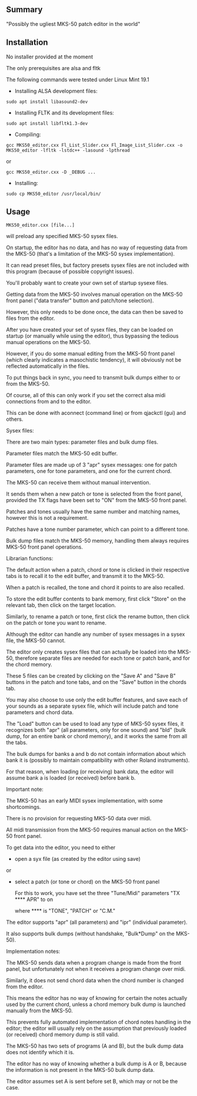 ## Summary

"Possibly the ugliest MKS-50 patch editor in the world"

## Installation

No installer provided at the moment

The only prerequisites are alsa and fltk

The following commands were tested under Linux Mint 19.1

- Installing ALSA development files:
```
sudo apt install libasound2-dev
```
- Installing FLTK and its development files:
```
sudo apt install libfltk1.3-dev
```
- Compiling:
```
gcc MKS50_editor.cxx Fl_List_Slider.cxx Fl_Image_List_Slider.cxx -o MKS50_editor -lfltk -lstdc++ -lasound -lpthread
```
or
```
gcc MKS50_editor.cxx -D _DEBUG ...
```
- Installing:
```
sudo cp MKS50_editor /usr/local/bin/
```
## Usage
```
MKS50_editor.cxx [file...]
```
will preload any specified MKS-50 sysex files.

On startup, the editor has no data, and has no way of requesting data from the MKS-50 (that's a limitation of the MKS-50 sysex implementation).

It can read preset files, but factory presets sysex files are not included with this program (because of possible copyright issues).

You'll probably want to create your own set of startup sysexe files.

Getting data from the MKS-50 involves manual operation on the MKS-50 front panel ("data transfer" button and patch/tone selection).

However, this only needs to be done once, the data can then be saved to files from the editor.

After you have created your set of sysex files, they can be loaded on startup (or manually while using the editor), thus bypassing the tedious manual operations on the MKS-50.

However, if you do some manual editing from the MKS-50 front panel (which clearly indicates a masochistic tendency), it will obviously not be reflected automatically in the files.

To put things back in sync, you need to transmit bulk dumps either to or from the MKS-50.

Of course, all of this can only work if you set the correct alsa midi connections from and to the editor.

This can be done with aconnect (command line) or from qjackctl (gui) and others.

Sysex files:

There are two main types: parameter files and bulk dump files.

Parameter files match the MKS-50 edit buffer.

Parameter files are made up of 3 "apr" sysex messages: one for patch parameters, one for tone parameters, and one for the current chord.

The MKS-50 can receive them without manual intervention.

It sends them when a new patch or tone is selected from the front panel, provided the TX flags have been set to "ON" from the MKS-50 front panel.

Patches and tones usually have the same number and matching names, however this is not a requirement.

Patches have a tone number parameter, which can point to a different tone.

Bulk dump files match the MKS-50 memory, handling them always requires MKS-50 front panel operations.

Librarian functions:

The default action when a patch, chord or tone is clicked in their respective tabs is to recall it to the edit buffer, and transmit it to the MKS-50.

When a patch is recalled, the tone and chord it points to are also recalled.

To store the edit buffer contents to bank memory, first click "Store" on the relevant tab, then click on the target location.

Similarly, to rename a patch or tone, first click the rename button, then click on the patch or tone you want to rename.

Although the editor can handle any number of sysex messages in a sysex file, the MKS-50 cannot.

The editor only creates sysex files that can actually be loaded into the MKS-50, therefore separate files are needed for each tone or patch bank, and for the chord memory.

These 5 files can be created by clicking on the "Save A" and "Save B" buttons in the patch and tone tabs, and on the "Save" button in the chords tab.

You may also choose to use only the edit buffer features, and save each of your sounds as a separate sysex file, which will include patch and tone parameters and chord data.

The "Load" button can be used to load any type of MKS-50 sysex files, it recognizes both "apr" (all parameters, only for one sound) and "bld" (bulk dump, for an entire bank or chord memory), and it works the same from all the tabs.

The bulk dumps for banks a and b do not contain information about which bank it is (possibly to maintain compatibility with other Roland instruments).

For that reason, when loading (or receiving) bank data, the editor will assume bank a is loaded (or received) before bank b.

Important note:

The MKS-50 has an early MIDI sysex implementation, with some shortcomings.

There is no provision for requesting MKS-50 data over midi.

All midi transmission from the MKS-50 requires manual action on the MKS-50 front panel.

To get data into the editor, you need to either

- open a syx file (as created by the editor using save)

or

- select a patch (or tone or chord) on the MKS-50 front panel

  For this to work, you have set the three "Tune/Midi" parameters "TX **** APR" to on
  
  where **** is "TONE", "PATCH" or "C.M."
  
The editor supports "apr" (all parameters) and "ipr" (individual parameter).

It also supports bulk dumps (without handshake, "Bulk*Dump" on the MKS-50).

Implementation notes:

The MKS-50 sends data when a program change is made from the front panel, but unfortunately not when it receives a program change over midi.

Similarly, it does not send chord data when the chord number is changed from the editor.

This means the editor has no way of knowing for certain the notes actually used by the current chord, unless a chord memory bulk dump is launched manually from the MKS-50.

This prevents fully automated implementation of chord notes handling in the editor; the editor will usually rely on the assumption that previously loaded (or received) chord memory dump is still valid.

The MKS-50 has two sets of programs (A and B), but the bulk dump data does not identify which it is.

The editor has no way of knowing whether a bulk dump is A or B, because the information is not present in the MKS-50 bulk dump data.

The editor assumes set A is sent before set B, which may or not be the case.
